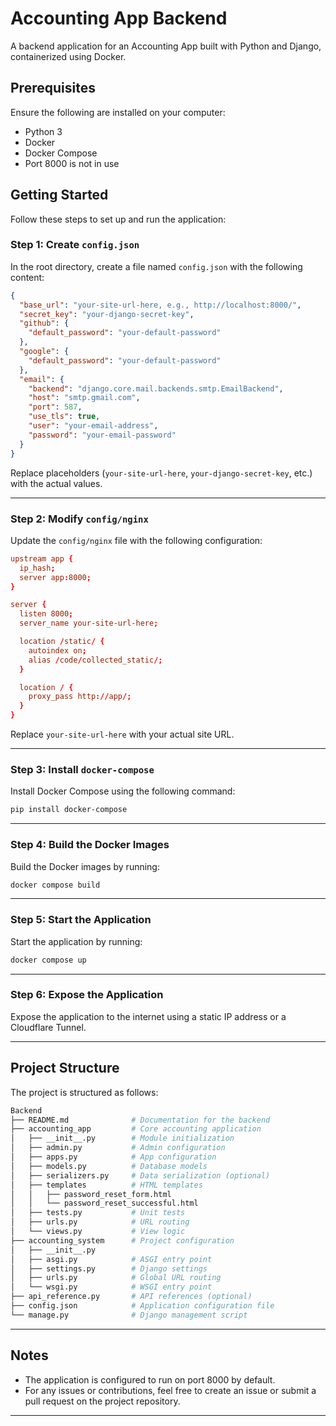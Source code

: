 
# Accounting App Backend

A backend application for an Accounting App built with Python and Django, containerized using Docker.

## Prerequisites

Ensure the following are installed on your computer:
- Python 3
- Docker
- Docker Compose
- Port 8000 is not in use

## Getting Started

Follow these steps to set up and run the application:

### Step 1: Create `config.json`
In the root directory, create a file named `config.json` with the following content:

```json
{
  "base_url": "your-site-url-here, e.g., http://localhost:8000/",
  "secret_key": "your-django-secret-key",
  "github": {
    "default_password": "your-default-password"
  },
  "google": {
    "default_password": "your-default-password"
  },
  "email": {
    "backend": "django.core.mail.backends.smtp.EmailBackend",
    "host": "smtp.gmail.com",
    "port": 587,
    "use_tls": true,
    "user": "your-email-address",
    "password": "your-email-password"
  }
}
```

Replace placeholders (`your-site-url-here`, `your-django-secret-key`, etc.) with the actual values.

---

### Step 2: Modify `config/nginx`
Update the `config/nginx` file with the following configuration:

```conf
upstream app {
  ip_hash;
  server app:8000;
}

server {
  listen 8000;
  server_name your-site-url-here;

  location /static/ {
    autoindex on;
    alias /code/collected_static/;
  }

  location / {
    proxy_pass http://app/;
  }
}
```

Replace `your-site-url-here` with your actual site URL.

---

### Step 3: Install `docker-compose`
Install Docker Compose using the following command:

```bash
pip install docker-compose
```

---

### Step 4: Build the Docker Images
Build the Docker images by running:

```bash
docker compose build
```

---

### Step 5: Start the Application
Start the application by running:

```bash
docker compose up
```

---

### Step 6: Expose the Application
Expose the application to the internet using a static IP address or a Cloudflare Tunnel.

---

## Project Structure

The project is structured as follows:

```bash
Backend
├── README.md              # Documentation for the backend
├── accounting_app         # Core accounting application
│   ├── __init__.py        # Module initialization
│   ├── admin.py           # Admin configuration
│   ├── apps.py            # App configuration
│   ├── models.py          # Database models
│   ├── serializers.py     # Data serialization (optional)
│   ├── templates          # HTML templates
│   │   ├── password_reset_form.html
│   │   └── password_reset_successful.html
│   ├── tests.py           # Unit tests
│   ├── urls.py            # URL routing
│   └── views.py           # View logic
├── accounting_system      # Project configuration
│   ├── __init__.py
│   ├── asgi.py            # ASGI entry point
│   ├── settings.py        # Django settings
│   ├── urls.py            # Global URL routing
│   └── wsgi.py            # WSGI entry point
├── api_reference.py       # API references (optional)
├── config.json            # Application configuration file
└── manage.py              # Django management script
```

---

## Notes

- The application is configured to run on port 8000 by default.
- For any issues or contributions, feel free to create an issue or submit a pull request on the project repository.

---
